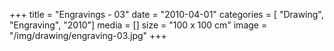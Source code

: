+++
title = "Engravings - 03"
date = "2010-04-01"
categories = [ "Drawing", "Engraving", "2010"]
media = []
size = "100 x 100 cm"
image = "/img/drawing/engraving-03.jpg"
+++
